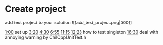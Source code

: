 # Create project
add test project to your solution
![[add_test_project.png|500]]

[1:00](https://www.youtube.com/watch?v=d2jYB7NcT_k&t=60s) set up 
[3:20](https://www.youtube.com/watch?v=d2jYB7NcT_k&t=200s) 
[4:30](https://www.youtube.com/watch?v=d2jYB7NcT_k&t=270s) 
[6:55](https://www.youtube.com/watch?v=d2jYB7NcT_k&t=415s) 
[11:15](https://www.youtube.com/watch?v=d2jYB7NcT_k&t=675s) 
[12:28](https://www.youtube.com/watch?v=d2jYB7NcT_k&t=748s) how to test singleton 
[16:30](https://www.youtube.com/watch?v=d2jYB7NcT_k&t=990s) deal with annoying warning by ChilCppUnitTest.h